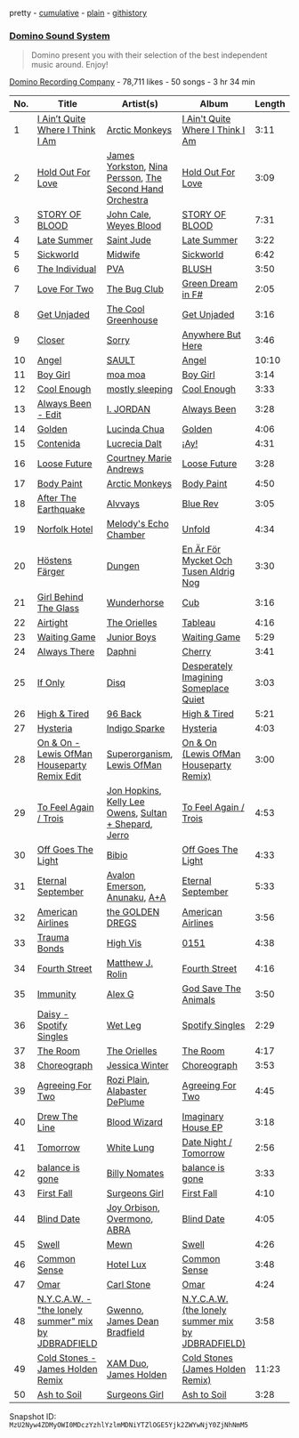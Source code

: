 pretty - [cumulative](/playlists/cumulative/2nSEYi9ueqDn2wxo1Tmceg.md) - [plain](/playlists/plain/2nSEYi9ueqDn2wxo1Tmceg) - [githistory](https://github.githistory.xyz/mackorone/spotify-playlist-archive/blob/main/playlists/plain/2nSEYi9ueqDn2wxo1Tmceg)

### [Domino Sound System](https://open.spotify.com/playlist/2nSEYi9ueqDn2wxo1Tmceg)

> Domino present you with their selection of the best independent music around\. Enjoy!

[Domino Recording Company](https://open.spotify.com/user/dominorecords) - 78,711 likes - 50 songs - 3 hr 34 min

| No. | Title | Artist(s) | Album | Length |
|---|---|---|---|---|
| 1 | [I Ain’t Quite Where I Think I Am](https://open.spotify.com/track/7DPhusadsTZ2VrXOGcuX2y) | [Arctic Monkeys](https://open.spotify.com/artist/7Ln80lUS6He07XvHI8qqHH) | [I Ain't Quite Where I Think I Am](https://open.spotify.com/album/1iXbmA1guiEgh69kIcr0On) | 3:11 |
| 2 | [Hold Out For Love](https://open.spotify.com/track/3IY93jU8blpXFloxgWSj5s) | [James Yorkston](https://open.spotify.com/artist/53aQwuzlyn4vxxUs6Edlqw), [Nina Persson](https://open.spotify.com/artist/4nHhXbMpzESguKp9QHap0c), [The Second Hand Orchestra](https://open.spotify.com/artist/452vqsM2fVxZN37P1BZEFh) | [Hold Out For Love](https://open.spotify.com/album/6Q0WIu35um29zR11UKxBIc) | 3:09 |
| 3 | [STORY OF BLOOD](https://open.spotify.com/track/0MtY5fVdx8fnPzqooOwok4) | [John Cale](https://open.spotify.com/artist/5MWBg16f5UYiaSlyVhzlIW), [Weyes Blood](https://open.spotify.com/artist/3Uqu1mEdkUJxPe7s31n1M9) | [STORY OF BLOOD](https://open.spotify.com/album/6voVkae1055milSYpRzzGc) | 7:31 |
| 4 | [Late Summer](https://open.spotify.com/track/2QHz1w5U0f1WH8ERUeaqTY) | [Saint Jude](https://open.spotify.com/artist/3xjaPchHHfcWBvkFtpejFh) | [Late Summer](https://open.spotify.com/album/03W3LbVi8mDI8ROPCHFHMZ) | 3:22 |
| 5 | [Sickworld](https://open.spotify.com/track/4YF95ySg5ilyCzPnG6Kskr) | [Midwife](https://open.spotify.com/artist/5vjIHa1u3TnOlDvVDR9qQa) | [Sickworld](https://open.spotify.com/album/3J1gp2Jd47E7bb5JeQZojv) | 6:42 |
| 6 | [The Individual](https://open.spotify.com/track/0Exh17FiF1Nqklg5TSZArt) | [PVA](https://open.spotify.com/artist/2d2ElnqC2cMPp7zcSyv3yG) | [BLUSH](https://open.spotify.com/album/2RmsiWEPNkqtfjbFDi1zqe) | 3:50 |
| 7 | [Love For Two](https://open.spotify.com/track/4h0yZCpf4CunKMi06y8kqZ) | [The Bug Club](https://open.spotify.com/artist/7eiTMbuHYUPjrAMjIhAVDB) | [Green Dream in F\#](https://open.spotify.com/album/3FsVZD0eyVFDemLLWcR8rq) | 2:05 |
| 8 | [Get Unjaded](https://open.spotify.com/track/1m0nXuiaV7upWw9cKpFdke) | [The Cool Greenhouse](https://open.spotify.com/artist/3t1nM1F3Ynmt6Ft7ouWYmW) | [Get Unjaded](https://open.spotify.com/album/1HngNkeiOBfm3lGb0bdKBo) | 3:16 |
| 9 | [Closer](https://open.spotify.com/track/2fmyHaJBaPrT6cf1igqLgJ) | [Sorry](https://open.spotify.com/artist/5eUda4BaWhUQWWJiP1ml5v) | [Anywhere But Here](https://open.spotify.com/album/18w7oi2HN7XeQD2CMNCFHV) | 3:46 |
| 10 | [Angel](https://open.spotify.com/track/3WSRFKYZ9PmoFsfHb3vE3V) | [SAULT](https://open.spotify.com/artist/1uRxRKC7d9zwYGSRflTKDR) | [Angel](https://open.spotify.com/album/3b4R5cIr9AuzhOeqxTIsyc) | 10:10 |
| 11 | [Boy Girl](https://open.spotify.com/track/5zR0jyCSe6lPmjycRIuiHZ) | [moa moa](https://open.spotify.com/artist/1VC1fSNmQ7dzRFMYlEuurc) | [Boy Girl](https://open.spotify.com/album/4vPiad7HD61wqTLgshRrYB) | 3:14 |
| 12 | [Cool Enough](https://open.spotify.com/track/66BFiJStrnr8vz4lp7SEQ6) | [mostly sleeping](https://open.spotify.com/artist/0c4hWy19I8yBCVb4dnrm31) | [Cool Enough](https://open.spotify.com/album/3PXTrh4dwXrCbDgUcvpyVX) | 3:33 |
| 13 | [Always Been \- Edit](https://open.spotify.com/track/7BRfaJyBsD2kixpq6TC9bS) | [I\. JORDAN](https://open.spotify.com/artist/5RMLpCv3ic2KtGnqJ7eMG4) | [Always Been](https://open.spotify.com/album/10SELiFQ5TbsmxH0pmAHYs) | 3:28 |
| 14 | [Golden](https://open.spotify.com/track/0n3UoAO5294hETx9TZKQWS) | [Lucinda Chua](https://open.spotify.com/artist/3PaJIkKZtfopcZxWluQhzJ) | [Golden](https://open.spotify.com/album/5dkVFAMdyRWueeJH6LjcR7) | 4:06 |
| 15 | [Contenida](https://open.spotify.com/track/0SFFoFz2bvkTQmLkw2Z58G) | [Lucrecia Dalt](https://open.spotify.com/artist/4LC4vkseYrSEDd6MjZvOO9) | [¡Ay!](https://open.spotify.com/album/6g5Cioj39K7ix89q2xAtsh) | 4:31 |
| 16 | [Loose Future](https://open.spotify.com/track/5KOpYJfDw5RKa07Bw8Whmh) | [Courtney Marie Andrews](https://open.spotify.com/artist/1EI0B66miJj5Fl408B7E9H) | [Loose Future](https://open.spotify.com/album/7CungZ9S54si6eKBOqhnF6) | 3:28 |
| 17 | [Body Paint](https://open.spotify.com/track/11jRCxY01k9jvCdUru0EeP) | [Arctic Monkeys](https://open.spotify.com/artist/7Ln80lUS6He07XvHI8qqHH) | [Body Paint](https://open.spotify.com/album/0AtlEQ56o0yKOd9qM1EBp0) | 4:50 |
| 18 | [After The Earthquake](https://open.spotify.com/track/3wAcEO1ZpR4qFJaVw3k8QS) | [Alvvays](https://open.spotify.com/artist/3kzwYV3OCB010YfXMF0Avt) | [Blue Rev](https://open.spotify.com/album/5ifRlHZX33kTfE5kb1Cpf1) | 3:05 |
| 19 | [Norfolk Hotel](https://open.spotify.com/track/0uEBBlkHjdxSUty2ANx8SZ) | [Melody's Echo Chamber](https://open.spotify.com/artist/1S0vL284jxZYKtZQ2jsQ2X) | [Unfold](https://open.spotify.com/album/5agoEPMTMTZTSKibS1jfpL) | 4:34 |
| 20 | [Höstens Färger](https://open.spotify.com/track/3OGOiGoPT72xrse02X6Btw) | [Dungen](https://open.spotify.com/artist/5d7hcYqz8bVY6Kt3bhjd3d) | [En Är För Mycket Och Tusen Aldrig Nog](https://open.spotify.com/album/7DmBpVv1p9SemMSn7bqGyj) | 3:30 |
| 21 | [Girl Behind The Glass](https://open.spotify.com/track/70LWfy4gnw3wqhYrNp0yn9) | [Wunderhorse](https://open.spotify.com/artist/41pd7r1XBRsvdxY3vHEgib) | [Cub](https://open.spotify.com/album/1QNeya5YNW3oiuUi7B54y7) | 3:16 |
| 22 | [Airtight](https://open.spotify.com/track/1fPkD5UAKGHyGB7MSIFaC6) | [The Orielles](https://open.spotify.com/artist/5JWEBEt8VxHHxYKFmpzjwD) | [Tableau](https://open.spotify.com/album/4pbyC0CkZkqmnBDqpykCTo) | 4:16 |
| 23 | [Waiting Game](https://open.spotify.com/track/76k91hWeo3IEP9re5hKbt0) | [Junior Boys](https://open.spotify.com/artist/39x9e2QDpAxK8xTuJDwRqR) | [Waiting Game](https://open.spotify.com/album/0SWx85JBX6hDzzWZZWbSuP) | 5:29 |
| 24 | [Always There](https://open.spotify.com/track/0vq5vqbGfNydG2XaSBVRxx) | [Daphni](https://open.spotify.com/artist/4nhvb6x9ZhPiYCzrHDNia9) | [Cherry](https://open.spotify.com/album/0cmEfkFvLVgKhLIUgGhRG5) | 3:41 |
| 25 | [If Only](https://open.spotify.com/track/1uuyTx9LBviZrJWT67oX4I) | [Disq](https://open.spotify.com/artist/5EmT8U3SucK9KYXbVEdu5K) | [Desperately Imagining Someplace Quiet](https://open.spotify.com/album/7cYFcPZ0TMDsDefppHIbgG) | 3:03 |
| 26 | [High & Tired](https://open.spotify.com/track/3ZWVMyPoiwSGk5yaeiY6f7) | [96 Back](https://open.spotify.com/artist/1nj9nHPkz1IbxXEpkW1WTz) | [High & Tired](https://open.spotify.com/album/0SnRennD8T02I92I0d8ANT) | 5:21 |
| 27 | [Hysteria](https://open.spotify.com/track/0tCgJnSBX2A6vB8KMP7p1A) | [Indigo Sparke](https://open.spotify.com/artist/3KlPjpVKfm6vESPL46NDCh) | [Hysteria](https://open.spotify.com/album/1yZlQ1M6CLciH3x74848nk) | 4:03 |
| 28 | [On & On \- Lewis OfMan Houseparty Remix Edit](https://open.spotify.com/track/2badCse6I0mH4VGU8qBx5k) | [Superorganism](https://open.spotify.com/artist/0Wkm45quqfx3NepJpXDvwE), [Lewis OfMan](https://open.spotify.com/artist/1hkRfKGoJisJDbo6eSf1pg) | [On & On \(Lewis OfMan Houseparty Remix\)](https://open.spotify.com/album/1oQUnYSAfX0DXRKOl9cLIu) | 3:00 |
| 29 | [To Feel Again / Trois](https://open.spotify.com/track/4ho6jJU2nbX0NbiF33i4tX) | [Jon Hopkins](https://open.spotify.com/artist/7yxi31szvlbwvKq9dYOmFI), [Kelly Lee Owens](https://open.spotify.com/artist/5eitAUlYmlha3LLWg7aBn5), [Sultan + Shepard](https://open.spotify.com/artist/14Tg9FvbNismPR1PJHxRau), [Jerro](https://open.spotify.com/artist/1WHFu22zN1C6F11Z1rt12K) | [To Feel Again / Trois](https://open.spotify.com/album/1g4YD9mlCiDznl0upnFbrI) | 4:53 |
| 30 | [Off Goes The Light](https://open.spotify.com/track/7EqezifSDgoyiNnj7TPJYc) | [Bibio](https://open.spotify.com/artist/0qzzGu8qpbXYpzgV52wOFT) | [Off Goes The Light](https://open.spotify.com/album/1fTS59Y3aXI3fg1eLHUuZV) | 4:33 |
| 31 | [Eternal September](https://open.spotify.com/track/3Vpn6xh4JmtryjRp80Krqh) | [Avalon Emerson](https://open.spotify.com/artist/4yrO1N273PlTaixa4BNwBz), [Anunaku](https://open.spotify.com/artist/0dAzvKzbG3tMwFeWkjgHrZ), [A+A](https://open.spotify.com/artist/68bLkhHI4bzw9ZXfmhwLwN) | [Eternal September](https://open.spotify.com/album/0dEWqk9rBnxsDMccGmZRQs) | 5:33 |
| 32 | [American Airlines](https://open.spotify.com/track/7z5Y9yzEe4tj7ToFrVGW0W) | [the GOLDEN DREGS](https://open.spotify.com/artist/5HS4BCPnb2zYSwsmXunf8d) | [American Airlines](https://open.spotify.com/album/1M7JnxPhr7qDTIOJKRAUKc) | 3:56 |
| 33 | [Trauma Bonds](https://open.spotify.com/track/7EK5WUCx5meu0sMKA9yxBc) | [High Vis](https://open.spotify.com/artist/4Gmrt82h2vjGjnp67SG5Nw) | [0151](https://open.spotify.com/album/2fTfRwcAKBWVCuiKd2aXau) | 4:38 |
| 34 | [Fourth Street](https://open.spotify.com/track/0X0wvYSFhO4x16YPjsf5lt) | [Matthew J\. Rolin](https://open.spotify.com/artist/68rinFQxxFCa8OLe0RblWe) | [Fourth Street](https://open.spotify.com/album/1E7iI6I8FY6oAaHIMon95J) | 4:16 |
| 35 | [Immunity](https://open.spotify.com/track/1EQFnxBTDsUJhnFzEYOuLc) | [Alex G](https://open.spotify.com/artist/6lcwlkAjBPSKnFBZjjZFJs) | [God Save The Animals](https://open.spotify.com/album/6TzgWk5HZItbFmMT7hH4bU) | 3:50 |
| 36 | [Daisy \- Spotify Singles](https://open.spotify.com/track/7fvs1psRkf1WWX4qJOq53N) | [Wet Leg](https://open.spotify.com/artist/2TwOrUcYnAlIiKmVQkkoSZ) | [Spotify Singles](https://open.spotify.com/album/0dMeqAw8U02QpDifgEeY3Y) | 2:29 |
| 37 | [The Room](https://open.spotify.com/track/4Kw7gITsDMkuyeZdxa6VKC) | [The Orielles](https://open.spotify.com/artist/5JWEBEt8VxHHxYKFmpzjwD) | [The Room](https://open.spotify.com/album/1kF8zDN1w0yMyMqDeBcHL8) | 4:17 |
| 38 | [Choreograph](https://open.spotify.com/track/4TVCdDqsS0ciRGBaJaDaTX) | [Jessica Winter](https://open.spotify.com/artist/0gCYUYF1zfqZk5pG0e2ojy) | [Choreograph](https://open.spotify.com/album/6EIxrBPdwROWiRipfElubz) | 3:53 |
| 39 | [Agreeing For Two](https://open.spotify.com/track/0OaZ3lUufHXFuSd67agjS4) | [Rozi Plain](https://open.spotify.com/artist/2plHc7V92yXf40BD8lQl2x), [Alabaster DePlume](https://open.spotify.com/artist/3LfKt6bEMIfFIEryeai8Mm) | [Agreeing For Two](https://open.spotify.com/album/4zL7YyyHC47HFDbLYgDEVB) | 4:45 |
| 40 | [Drew The Line](https://open.spotify.com/track/1ubbzXSQJAFQbPrpWi6MtO) | [Blood Wizard](https://open.spotify.com/artist/60XRtGmul45VSNNKt9mZhp) | [Imaginary House EP](https://open.spotify.com/album/1c4nHcuT3jCAzmPhLUBacV) | 3:18 |
| 41 | [Tomorrow](https://open.spotify.com/track/2BpMQQwUNGcXoquSx308k3) | [White Lung](https://open.spotify.com/artist/2iT2Fmot4VzWgdOTgp3j9M) | [Date Night / Tomorrow](https://open.spotify.com/album/6cdTXq7XYRn3E8Mk68ep0G) | 2:56 |
| 42 | [balance is gone](https://open.spotify.com/track/5fNzVAFXZH1hk6PvUNWNFY) | [Billy Nomates](https://open.spotify.com/artist/0QJaBD8Piha8IEwKtNpBOB) | [balance is gone](https://open.spotify.com/album/55wZccrNqRIwnbECVp34Dv) | 3:33 |
| 43 | [First Fall](https://open.spotify.com/track/6AN0JXPYfKBBt0448z4gIo) | [Surgeons Girl](https://open.spotify.com/artist/7CXSuH40c4n4hVbP1JDBFP) | [First Fall](https://open.spotify.com/album/7JBiWEAj1vO4zIY5q0WzF5) | 4:10 |
| 44 | [Blind Date](https://open.spotify.com/track/0UNzzZBuQfZwNJ3mk2PYbm) | [Joy Orbison](https://open.spotify.com/artist/0aIpJqqTLf683ojWREc5lg), [Overmono](https://open.spotify.com/artist/01PnN11ovfen6xUOHfNpn3), [ABRA](https://open.spotify.com/artist/3ZJxEmjYZd5VOqZ8o3aXiL) | [Blind Date](https://open.spotify.com/album/1ZDktqQTTWUktZ0ivTA06P) | 4:05 |
| 45 | [Swell](https://open.spotify.com/track/2JfhKJ1xRkFG3mNuIC3b1N) | [Mewn](https://open.spotify.com/artist/1GfRMgXaO0P1U1J2ncmSbR) | [Swell](https://open.spotify.com/album/7bc22NCSiwRIORedk0HqQL) | 4:26 |
| 46 | [Common Sense](https://open.spotify.com/track/5eRfgHQJUBNO3jhyUieVaA) | [Hotel Lux](https://open.spotify.com/artist/6tdX8iW13i9uRwGzyfRFMR) | [Common Sense](https://open.spotify.com/album/4ubVGpApB6SfHToZDKA05D) | 3:48 |
| 47 | [Omar](https://open.spotify.com/track/6GtsK77L2Ug3viCoe2P1kz) | [Carl Stone](https://open.spotify.com/artist/5tRMYUL8PeJlM9hd6pqCPU) | [Omar](https://open.spotify.com/album/61UdTK0uspBsU3qzmrsaq7) | 4:24 |
| 48 | [N.Y.C.A.W\. \- "the lonely summer" mix by JDBRADFIELD](https://open.spotify.com/track/3rZI3Y7DQZwxYvdf7NSeHN) | [Gwenno](https://open.spotify.com/artist/44mRrrRjaV8iu1VLIKuwty), [James Dean Bradfield](https://open.spotify.com/artist/1arQYOWtxuQW27WR299gT3) | [N.Y.C.A.W\. \(the lonely summer mix by JDBRADFIELD\)](https://open.spotify.com/album/5khMcLhY8wg5Jozv5fXfC5) | 3:58 |
| 49 | [Cold Stones \- James Holden Remix](https://open.spotify.com/track/70WlQKVZ69JRYMmwCLyav7) | [XAM Duo](https://open.spotify.com/artist/4gkMjhOHSgudaN161imvTQ), [James Holden](https://open.spotify.com/artist/15e0X6NuMsVuHi7AZhcfyI) | [Cold Stones \(James Holden Remix\)](https://open.spotify.com/album/451e5h6dw72kPMmAGzhH7h) | 11:23 |
| 50 | [Ash to Soil](https://open.spotify.com/track/1GESIVjI0p0HRsy9E8tj1Z) | [Surgeons Girl](https://open.spotify.com/artist/7CXSuH40c4n4hVbP1JDBFP) | [Ash to Soil](https://open.spotify.com/album/6lgvER1b4uvkNk9aBXpcQ5) | 3:28 |

Snapshot ID: `MzU2Nyw4ZDMyOWI0MDczYzhlYzlmMDNiYTZlOGE5Yjk2ZWYwNjY0ZjNhNmM5`
